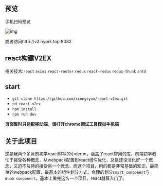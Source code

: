 ## 预览
手机扫码预览

![img](https://github.com/xiongsyao/react-v2ex/blob/master/static/%E4%BA%8C%E7%BB%B4%E7%A0%81.png)

或者访问http://v2.nyork.top:8082
## react构建V2EX
相关技术:`react` `axios` `react-router` `redux` `react-redux` `redux-thunk` `antd`

## start
+ `git clone https://github.com/xiongsyao/react-v2ex.git`
+ `cd react-v2ex`
+ `npm install`
+ `npm run dev`

**页面暂时只适配移动端，请打开chrome调试工具模拟手机端**

## 关于此项目
这是我两个多月前初学react时写的小demo，涵盖了react常用的库，前端初学者忙于接受各种概念，从webpack配置到react组件优化，总是还没消化好一个概念，又迫不及待的接受另一个概念，而这个项目，用的都是非常基础的知识，最简单的webpack配置，最基本的组件划分方式，合理的划分`smart component`与`dumb component`，基本上做完这么一个项目，react就算入门了。
